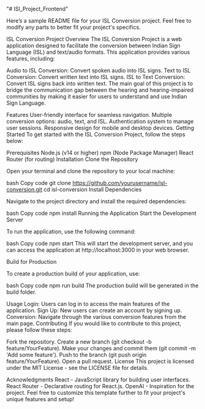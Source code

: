 "# ISl_Project_Frontend" 

Here’s a sample README file for your ISL Conversion project. Feel free to modify any parts to better fit your project's specifics.

ISL Conversion Project
Overview
The ISL Conversion Project is a web application designed to facilitate the conversion between Indian Sign Language (ISL) and text/audio formats. This application provides various features, including:

Audio to ISL Conversion: Convert spoken audio into ISL signs.
Text to ISL Conversion: Convert written text into ISL signs.
ISL to Text Conversion: Convert ISL signs back into written text.
The main goal of this project is to bridge the communication gap between the hearing and hearing-impaired communities by making it easier for users to understand and use Indian Sign Language.

Features
User-friendly interface for seamless navigation.
Multiple conversion options: audio, text, and ISL.
Authentication system to manage user sessions.
Responsive design for mobile and desktop devices.
Getting Started
To get started with the ISL Conversion Project, follow the steps below:

Prerequisites
Node.js (v14 or higher)
npm (Node Package Manager)
React Router (for routing)
Installation
Clone the Repository

Open your terminal and clone the repository to your local machine:

bash
Copy code
git clone https://github.com/yourusername/isl-conversion.git
cd isl-conversion
Install Dependencies

Navigate to the project directory and install the required dependencies:

bash
Copy code
npm install
Running the Application
Start the Development Server

To run the application, use the following command:

bash
Copy code
npm start
This will start the development server, and you can access the application at http://localhost:3000 in your web browser.

Build for Production

To create a production build of your application, use:

bash
Copy code
npm run build
The production build will be generated in the build folder.

Usage
Login: Users can log in to access the main features of the application.
Sign Up: New users can create an account by signing up.
Conversion: Navigate through the various conversion features from the main page.
Contributing
If you would like to contribute to this project, please follow these steps:

Fork the repository.
Create a new branch (git checkout -b feature/YourFeature).
Make your changes and commit them (git commit -m 'Add some feature').
Push to the branch (git push origin feature/YourFeature).
Open a pull request.
License
This project is licensed under the MIT License - see the LICENSE file for details.

Acknowledgments
React - JavaScript library for building user interfaces.
React Router - Declarative routing for React.js.
OpenAI - Inspiration for the project.
Feel free to customize this template further to fit your project's unique features and setup!
